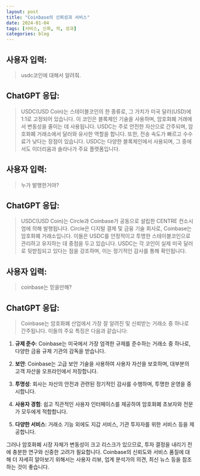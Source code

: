 ```yaml
---
layout: post
title: "Coinbase의 신뢰성과 서비스"
date: 2024-01-04
tags: [서비스, 신뢰, 의, 성과]
categories: blog
---
```


## 사용자 입력:
> usdc코인에 대해서 알려줘.

## ChatGPT 응답:
> USDC(USD Coin)는 스테이블코인의 한 종류로, 그 가치가 미국 달러(USD)에 1:1로 고정되어 있습니다. 이 코인은 블록체인 기술을 사용하며, 암호화폐 거래에서 변동성을 줄이는 데 사용됩니다. USDC는 주로 안전한 자산으로 간주되며, 암호화폐 거래소에서 달러와 유사한 역할을 합니다. 또한, 전송 속도가 빠르고 수수료가 낮다는 장점이 있습니다. USDC는 다양한 블록체인에서 사용되며, 그 중에서도 이더리움과 솔라나가 주요 플랫폼입니다.

## 사용자 입력:
> 누가 발행한거야?

## ChatGPT 응답:
> USDC(USD Coin)는 Circle과 Coinbase가 공동으로 설립한 CENTRE 컨소시엄에 의해 발행됩니다. Circle은 디지털 결제 및 금융 기술 회사로, Coinbase는 암호화폐 거래소입니다. 이들은 USDC를 안정적이고 투명한 스테이블코인으로 관리하고 유지하는 데 중점을 두고 있습니다. USDC는 각 코인이 실제 미국 달러로 뒷받침되고 있다는 점을 강조하며, 이는 정기적인 감사를 통해 확인됩니다.

## 사용자 입력:
> coinbase는 믿을만해?

## ChatGPT 응답:
> Coinbase는 암호화폐 산업에서 가장 잘 알려진 및 신뢰받는 거래소 중 하나로 간주됩니다. 이들의 주요 특징은 다음과 같습니다:

1. **규제 준수**: Coinbase는 미국에서 가장 엄격한 규제를 준수하는 거래소 중 하나로, 다양한 금융 규제 기관의 감독을 받습니다.

2. **보안**: Coinbase는 고급 보안 기술을 사용하여 사용자 자산을 보호하며, 대부분의 고객 자산을 오프라인에서 저장합니다.

3. **투명성**: 회사는 자산의 안전과 관련된 정기적인 감사를 수행하며, 투명한 운영을 중시합니다.

4. **사용자 경험**: 쉽고 직관적인 사용자 인터페이스를 제공하여 암호화폐 초보자와 전문가 모두에게 적합합니다.

5. **다양한 서비스**: 거래소 기능 외에도 지갑 서비스, 기관 투자자를 위한 서비스 등을 제공합니다.

그러나 암호화폐 시장 자체가 변동성이 크고 리스크가 있으므로, 투자 결정을 내리기 전에 충분한 연구와 신중한 고려가 필요합니다. Coinbase의 신뢰도와 서비스 품질에 대해 더 자세히 알아보기 위해서는 사용자 리뷰, 업계 분석가의 의견, 최신 뉴스 등을 참조하는 것이 좋습니다.

